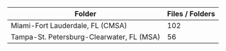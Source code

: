| Folder                                    |   Files / Folders |
|-------------------------------------------|-------------------|
| Miami-Fort Lauderdale, FL (CMSA)          |               102 |
| Tampa-St. Petersburg-Clearwater, FL (MSA) |                56 |